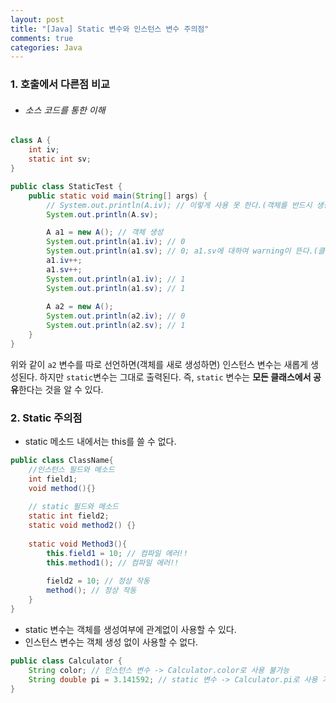 ```yaml
---
layout: post
title: "[Java] Static 변수와 인스턴스 변수 주의점"
comments: true
categories: Java
---
```


### 1. 호출에서 다른점 비교

- ###### 소스 코드를 통한 이해

```java
class A {
	int iv;
	static int sv;
}

public class StaticTest {
	public static void main(String[] args) {
		// System.out.println(A.iv); // 이렇게 사용 못 한다.(객체를 반드시 생성해줘야함)
		System.out.println(A.sv);

		A a1 = new A(); // 객체 생성
		System.out.println(a1.iv); // 0
		System.out.println(a1.sv); // 0; a1.sv에 대하여 warning이 뜬다.(클래스명을 직접 입력하여 호출하라는 경고)
		a1.iv++;
		a1.sv++;
		System.out.println(a1.iv); // 1
		System.out.println(a1.sv); // 1
		
		A a2 = new A();
		System.out.println(a2.iv); // 0
		System.out.println(a2.sv); // 1
	}
}
```
위와 같이 `a2` 변수를 따로 선언하면(객체를 새로 생성하면) 인스턴스 변수는 새롭게 생성된다. 하지만 `static`변수는 그대로 출력된다. 즉, `static` 변수는 **모든 클래스에서 공유**한다는 것을 알 수 있다.

### 2. Static 주의점
- static 메소드 내에서는 this를 쓸 수 없다.

```java
public class ClassName{
	//인스턴스 필드와 메소드
    int field1;
    void method(){}
    
    // static 필드와 메소드
    static int field2;
    static void method2() {}
    
    static void Method3(){
    	this.field1 = 10; // 컴파일 에러!!
        this.method1(); // 컴파일 에러!!
        
        field2 = 10; // 정상 작동
        method(); // 정상 작동
    }
}
```

- static 변수는 객체를 생성여부에 관계없이 사용할 수 있다.
- 인스턴스 변수는 객체 생성 없이 사용할 수 없다.

```java
public class Calculator {
	String color; // 인스턴스 변수 -> Calculator.color로 사용 불가능
    String double pi = 3.141592; // static 변수 -> Calculator.pi로 사용 가능
}
```